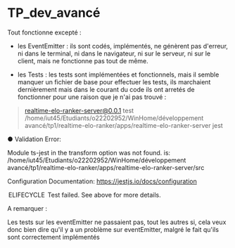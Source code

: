 # TP_dev_avancé

Tout fonctionne excepté :

- les EventEmitter : ils sont codés, implémentés, ne génèrent pas d'erreur, ni dans le terminal, ni dans le navigateur, ni sur le serveur, ni sur le client, mais ne fonctionne pas tout de même.

- les Tests : les tests sont implémentées et fonctionnels, mais il semble manquer un fichier de base pour effectuer les tests, ils marchaient dernièrement mais dans le courant du code ils ont arretés de fonctionner pour une raison que je n'ai pas trouvé :
> realtime-elo-ranker-server@0.0.1 test /home/iut45/Etudiants/o22202952/WinHome/développement avancé/tp1/realtime-elo-ranker/apps/realtime-elo-ranker-server
> jest

● Validation Error:

  Module ts-jest in the transform option was not found.
         <rootDir> is: /home/iut45/Etudiants/o22202952/WinHome/développement avancé/tp1/realtime-elo-ranker/apps/realtime-elo-ranker-server/src

  Configuration Documentation:
  https://jestjs.io/docs/configuration

 ELIFECYCLE  Test failed. See above for more details. 


A remarquer :

Les tests sur les eventEmitter ne passaient pas, tout les autres si, cela veux donc bien dire qu'il y a un problème sur eventEmitter, malgré le fait qu'ils sont correctement implémentés

